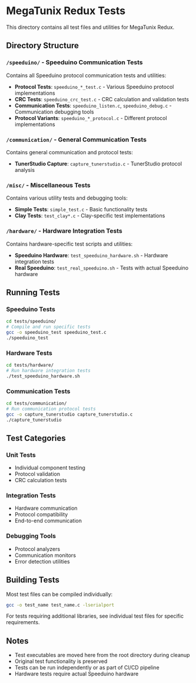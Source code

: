 # MegaTunix Redux Tests

This directory contains all test files and utilities for MegaTunix Redux.

## Directory Structure

### `/speeduino/` - Speeduino Communication Tests
Contains all Speeduino protocol communication tests and utilities:

- **Protocol Tests**: `speeduino_*_test.c` - Various Speeduino protocol implementations
- **CRC Tests**: `speeduino_crc_test.c` - CRC calculation and validation tests
- **Communication Tests**: `speeduino_listen.c`, `speeduino_debug.c` - Communication debugging tools
- **Protocol Variants**: `speeduino_*_protocol.c` - Different protocol implementations

### `/communication/` - General Communication Tests
Contains general communication and protocol tests:

- **TunerStudio Capture**: `capture_tunerstudio.c` - TunerStudio protocol analysis

### `/misc/` - Miscellaneous Tests
Contains various utility tests and debugging tools:

- **Simple Tests**: `simple_test.c` - Basic functionality tests
- **Clay Tests**: `test_clay*.c` - Clay-specific test implementations

### `/hardware/` - Hardware Integration Tests
Contains hardware-specific test scripts and utilities:

- **Speeduino Hardware**: `test_speeduino_hardware.sh` - Hardware integration tests
- **Real Speeduino**: `test_real_speeduino.sh` - Tests with actual Speeduino hardware

## Running Tests

### Speeduino Tests
```bash
cd tests/speeduino/
# Compile and run specific tests
gcc -o speeduino_test speeduino_test.c
./speeduino_test
```

### Hardware Tests
```bash
cd tests/hardware/
# Run hardware integration tests
./test_speeduino_hardware.sh
```

### Communication Tests
```bash
cd tests/communication/
# Run communication protocol tests
gcc -o capture_tunerstudio capture_tunerstudio.c
./capture_tunerstudio
```

## Test Categories

### Unit Tests
- Individual component testing
- Protocol validation
- CRC calculation tests

### Integration Tests
- Hardware communication
- Protocol compatibility
- End-to-end communication

### Debugging Tools
- Protocol analyzers
- Communication monitors
- Error detection utilities

## Building Tests

Most test files can be compiled individually:
```bash
gcc -o test_name test_name.c -lserialport
```

For tests requiring additional libraries, see individual test files for specific requirements.

## Notes

- Test executables are moved here from the root directory during cleanup
- Original test functionality is preserved
- Tests can be run independently or as part of CI/CD pipeline
- Hardware tests require actual Speeduino hardware
